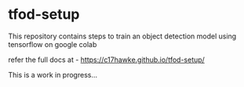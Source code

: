 # tfod-setup
This repository contains steps to train an object detection model using tensorflow on google colab


refer the full docs at - 
https://c17hawke.github.io/tfod-setup/


This is a work in progress...